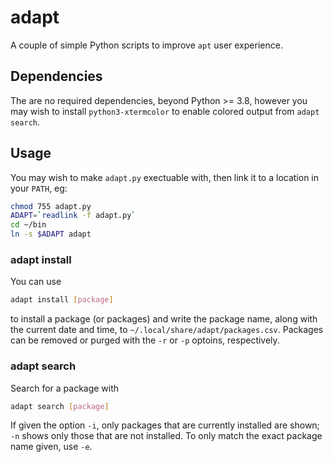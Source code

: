 # adapt

A couple of simple Python scripts to improve `apt` user experience.

## Dependencies

The are no required dependencies, beyond Python >= 3.8, however you may wish
to install `python3-xtermcolor` to enable colored output from `adapt search`.

## Usage

You may wish to make `adapt.py` exectuable with, then link it to a location in 
your `PATH`, eg:
```bash
chmod 755 adapt.py
ADAPT=`readlink -f adapt.py`
cd ~/bin
ln -s $ADAPT adapt
```

### adapt install

You can use
```bash
adapt install [package]
```
to install a package (or packages) and write the package name, along with the 
current date and time, to `~/.local/share/adapt/packages.csv`. 
Packages can be removed or purged with the `-r` or `-p` optoins, respectively.

### adapt search

Search for a package with
```bash
adapt search [package]
```
If given the option `-i`, only packages that are currently installed are shown;
`-n` shows only those that are not installed. To only match the exact package 
name given, use `-e`.
